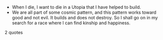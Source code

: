  - When I die, I want to die in a Utopia that I have helped to build.
 - We are all part of some cosmic pattern, and this pattern works toward good and not evil. It builds and does not destroy. So I shall go on in my search for a race where I can find kinship and happiness.

2 quotes